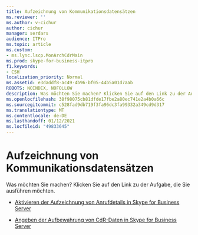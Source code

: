 ```yaml
---
title: Aufzeichnung von Kommunikationsdatensätzen
ms.reviewer: ''
ms.author: v-cichur
author: cichur
manager: serdars
audience: ITPro
ms.topic: article
ms.custom:
- ms.lync.lscp.MonArchCdrMain
ms.prod: skype-for-business-itpro
f1.keywords:
- CSH
localization_priority: Normal
ms.assetid: e3daddf8-ac49-4b96-bf05-44b5a01d7aab
ROBOTS: NOINDEX, NOFOLLOW
description: Was möchten Sie machen? Klicken Sie auf den Link zu der Aufgabe, die Sie ausführen möchten.
ms.openlocfilehash: 38f98075cb81dfde17fbe2a80ec741e2a4b0a66c
ms.sourcegitcommit: c528fad9db719f3fa96dc3fa99332a349cd9d317
ms.translationtype: MT
ms.contentlocale: de-DE
ms.lasthandoff: 01/12/2021
ms.locfileid: "49833645"
---
```

# <a name="call-detail-recording"></a>Aufzeichnung von Kommunikationsdatensätzen
 
Was möchten Sie machen? Klicken Sie auf den Link zu der Aufgabe, die Sie ausführen möchten.
  
- [Aktivieren der Aufzeichnung von Anrufdetails in Skype for Business Server](../../../manage/health-and-monitoring/enable-cdr.md)
    
- [Angeben der Aufbewahrung von CdR-Daten in Skype for Business Server](../../../manage/health-and-monitoring/specify-retention-of-data.md)
    
 


